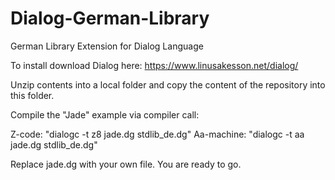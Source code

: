 # Dialog-German-Library
German Library Extension for Dialog Language

To install download Dialog here:
https://www.linusakesson.net/dialog/

Unzip contents into a local folder
and copy the content of the repository into this folder.

Compile the "Jade" example via compiler call:

Z-code: "dialogc -t z8 jade.dg stdlib_de.dg"
Aa-machine: "dialogc -t aa jade.dg stdlib_de.dg"

Replace jade.dg with your own file.
You are ready to go.
